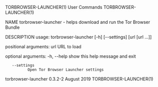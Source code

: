 TORBROWSER-LAUNCHER(1)                                                                          User Commands                                                                          TORBROWSER-LAUNCHER(1)

NAME
       torbrowser-launcher - helps download and run the Tor Browser Bundle

DESCRIPTION
       usage: torbrowser-launcher [-h] [--settings] [url [url ...]]

   positional arguments:
       url    URL to load

   optional arguments:
       -h, --help
              show this help message and exit

       --settings
              Open Tor Browser Launcher settings

torbrowser-launcher 0.3.2-2                                                                      August 2019                                                                           TORBROWSER-LAUNCHER(1)
